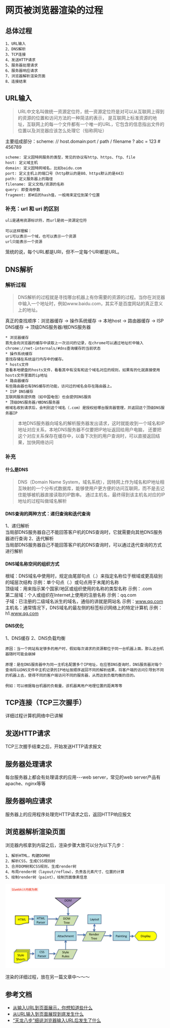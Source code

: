 # 网页被浏览器渲染的过程
## 总体过程
```$xslt
1、URL输入
2、DNS解析
3、TCP连接
4、发送HTTP请求
5、服务器处理请求
6、服务器响应请求
7、浏览器解析渲染页面
8、连接结束
```
## URL输入
>URL中文名叫做统一资源定位符，统一资源定位符是对可以从互联网上得到的资源的位置和访问方法的一种简洁的表示，
是互联网上标准资源的地址，互联网上的每一个文件都有一个唯一的URL，它包含的信息指出文件的位置以及浏览器应该怎么处理它（俗称网址）

主要组成部分：scheme: // host.domain:port / path / filename ? abc = 123 # 456789
```$xslt
scheme: 定义因特网服务的类型，常见的协议有http、https、ftp、file
host: 定义域主机
domain: 定义因特网域名，比如baidu.com
port: 定义主机上的端口号（http默认的是80、https默认的是443）
path: 定义服务器上的路径
filename: 定义文档/资源的名称
query: 即查询参数
fragment: 即#后的hash值，一般用来定位到某个位置 
```
### 补充：url 和 uri 的区别
```$xslt
uli是通用资源标识符，而url是统一资源定位符

可以这样理解：
uri可以表示一个域，也可以表示一个资源
url只能表示一个资源
```
笼统的说，每个URL都是URI，但不一定每个URI都是URL。

## DNS解析
### 解析过程
>DNS解析的过程就是寻找哪台机器上有你需要的资源的过程。当你在浏览器中输入一个地址时，例如www.baidu.com，其实不是百度网站的真正意义上的地址。

真正的查找顺序：浏览器缓存 -> 操作系统缓存 -> 本地host -> 路由器缓存 -> ISP DNS缓存 -> 顶级DNS服务器/根DNS服务器 

```$xslt
* 浏览器缓存
首先会向浏览器的缓存中读取上一次访问的记录，在chrome可以通过地址栏中输入chrome://net-internals/#dns查询缓存的当前状态
* 操作系统缓存
查找存储在系统运行内存中的缓存。
* hosts文件
查看本地硬盘的hosts文件，看看其中有没有和这个域名对应的规则，如果有的化就直接使用hosts文件里面的ip地址
* 路由器缓存
有些路由器也有DNS缓存的功能，访问过的域名会存在路由器上。
* ISP DNS缓存
互联网服务提供商（如中国电信）也会提供DNS服务
* 顶级DNS服务器/根DNS服务器 
根域名收到请求后，会判别这个域名（.com）是授权给哪台服务器管理，并返回这个顶级DNS服务器IP
```
>本地DNS服务器向域名的解析服务器发出请求，这时就能收到一个域名和IP地址对应关系，本地DNS服务器不仅要把IP地址返回给用户电脑，
还要把这个对应关系保存在缓存中，以备下次别的用户查询时，可以直接返回结果，加快网络访问

### 补充
#### 什么是DNS
>DNS（Domain Name System，域名系统），因特网上作为域名和IP地址相互映射的一个分布式数据库，能够使用户更方便的访问互联网，而不是去记住能够被机器直接读取的IP数串。
通过主机名，最终得到该主机名对应的IP地址的过程叫做域名解析
#### DNS查询的两种方式：递归查询和迭代查询
1、递归解析<br>
当局部DNS服务器自己不能回答客户机的DNS查询时，它就需要向其他DNS服务器进行查询
2、迭代解析<br>
当局部DNS服务器自己不能回答客户机的DNS查询时，可以通过迭代查询的方式进行解析
#### DNS域名称空间的组织方式
根域：DNS域名中使用时，规定由尾部句点（.）来指定名称位于根域或更高级别的域层次结构  示例：单个句点（.）或句点用于末尾的名称<br>
顶级域：用来指示某个国家/地区或组织使用的名称的类型名称 示例：.com<br>
第二层域：个人或组织在Internet上使用的注册名称 示例：qq.com<br>
子域：已注册的二级域名派生的域名，通俗的讲就是网站名 示例：www.qq.com<br>
主机名：通常情况下，DNS域名的最左侧的标签标识网络上的特定计算机 示例：h1.www.qq.com
#### DNS优化
1、DNS缓存
2、DNS负载均衡<br>
```$xslt
原因：当一个网站有足够多的用户时，假如每次请求的资源都位于同一台机器上面，那么这台机器随时可能会崩掉

原理：是在DNS服务器中为同一主机名配置多个IP地址，在应答DNS查询时，DNS服务器对每个查询将以DNS文件中主机记录的IP地址按顺序返回不同的解析结果，将客户端的访问引导到不同的机器上去，使得不同的客户端访问不同的服务器，从而达到负载均衡的目的。

例如：可以根据每台机器的负载量，该机器离用户地理位置的距离等等
```
## TCP连接（TCP三次握手）
详细过程计算机网络中已讲解
## 发送HTTP请求
TCP三次握手结束之后，开始发送HTTP请求报文
## 服务器处理请求
每台服务器上都会有处理请求的应用---web server，常见的web server产品有apache、nginx等等
## 服务器响应请求
服务器上的应用程序处理完HTTP请求之后，返回HTTP响应报文
## 浏览器解析渲染页面
浏览器内核拿到内容之后，渲染步骤大致可以分为以下几步：
```$xslt
1、解析HTML，构建DOM树
2、解析CSS，生成CSS规则树
3、合并DOM树和CSS规则，生成render树
4、布局render树（layout/reflow），负责各元素尺寸、位置的计算
5、绘制render树（paint），绘制页面像素信息
```
![mahua](./img/render.png)

渲染的详细过程，放在另一篇文章中～～～

## 参考文档
* [从输入URL到页面展示，你想知道些什么](https://juejin.im/post/5b148a2ce51d4506965908d2)
* [从URL输入到页面展现到底发生什么](https://juejin.im/post/5c7646f26fb9a049fd108380)
* [“天龙八步”细说浏览器输入URL后发生了什么](https://www.xuecaijie.com/it/157.html#1Q64p5DeC8dKFF)
